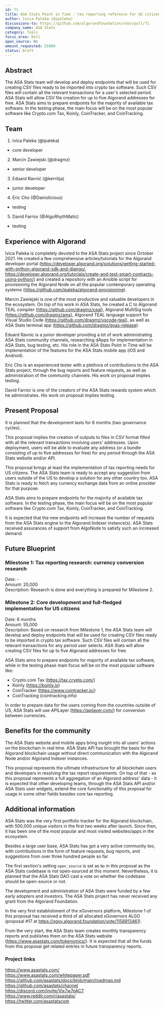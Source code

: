 ```yaml
---
id: 71
title: ASA Stats Point in Time - tax reporting reference for US citizens
author: Ivica Paleka (@ipaleka)
discussions-to: https://github.com/algorandfoundation/xGov/pull/71
company_name: ASA Stats
category: Tools
focus_area: Defi
open_source: No
amount_requested: 55000
status: Draft
---
```


## Abstract
The ASA Stats team will develop and deploy endpoints that will be used for creating CSV files ready to be imported into crypto tax software. Such CSV files will contain all the relevant transactions for a user's selected period. ASA Stats will allow CSV file creation for up to five Algorand addresses for free. ASA Stats aims to prepare endpoints for the majority of available tax software. In the testing phase, the main focus will be on the most popular software like Crypto.com Tax, Koinly, CoinTracker, and CoinTracking.

## Team
1. Ivica Paleka (@ipaleka)

 - core developer

2. Marcin Zawiejski (@dragmz)

 - senior developer

3. Eduard Ravnić (@kerrilija)

 - junior developer

4. Eric Cho (@Damolicious)

 - testing

5. David Farrior (@AlgoRhythMatic)

 - testing


## Experience with Algorand
Ivica Paleka is completely devoted to the ASA Stats project since October 2021. He created a few comprehensive articles/tutorials for the Algorand developer portal (https://developer.algorand.org/solutions/getting-started-with-python-algorand-sdk-and-django/, https://developer.algorand.org/tutorials/create-and-test-smart-contracts-using-python/) and created a repository with an Ansible script for provisioning the Algorand Node on all the popular contemporary operating systems (https://github.com/ipaleka/algorand-provisioning).

Marcin Zawiejski is one of the most productive and valuable developers in the ecosystem. On top of his work in ASA Stats, he created a C to Algorand TEAL compiler (https://github.com/dragmz/ceal), Algorand MultiSig tools (https://github.com/dragmz/ams), Algorand TEAL language support for Visual Studio Code (https://github.com/dragmz/vscode-teal), as well as ASA Stats terminal app (https://github.com/dragmz/goas-release).

Eduard Ravnic is a junior developer providing a lot of work administrating ASA Stats community channels, researching dApps for implementation in ASA Stats, bug testing, etc. His role in the ASA Stats Point in Time will be implementation of the features for the ASA Stats mobile app (iOS and Android).

Eric Cho is an experienced tester with a plethora of contributions to the ASA Stats project, through the bug reports and feature requests, as well as administration of the community channels. His work on proposal implies testing.

David Farrior is one of the creators of the ASA Stats rewards system which he administrates. His work on proposal implies testing.

## Present Proposal
It is planned that the development lasts for 6 months (two governance cycles).

This proposal implies the creation of outputs to files in CSV format filled with all the relevant transactions involving users' addresses. Upon deployment, users will be able to evaluate any address (or a bundle consisting of up to five addresses for free) for any period through the ASA Stats website and/or API.

This proposal brings at least the implementation of tax reporting needs for US citizens. The ASA Stats team is ready to accept any suggestion from users outside of the US to develop a solution for any other country too. ASA Stats is ready to fetch any currency exchange data from an online provider for that purpose.

ASA Stats aims to prepare endpoints for the majority of available tax software. In the testing phase, the main focus will be on the most popular software like Crypto.com Tax, Koinly, CoinTracker, and CoinTracking.

It is expected that the new endpoints will increase the number of requests from the ASA Stats engine to the Algorand Indexer instance(s). ASA Stats received assurances of support from AlgoNode to satisfy such an increased demand.

## Future Blueprint

### Milestone 1: Tax reporting research: currency conversion research
Date: -  
Amount: 20,000  
Description: Research is done and everything is prepared for Milestone 2.  

### Milestone 2: Core development and full-fledged implementation for US citizens
Date: 6 months  
Amount: 55,000  
Description: Based on research from Milestone 1, the ASA Stats team will develop and deploy endpoints that will be used for creating CSV files ready to be imported in crypto tax software. Such CSV files will contain all the relevant transactions for any period user selects. ASA Stats will allow creating CSV files for up to five Algorand addresses for free.  

ASA Stats aims to prepare endpoints for majority of available tax software, while in the testing phase main focus will be on the most popular software like:  
- Crypto.com Tax (https://tax.crypto.com/)  
- Koinly (https://koinly.io)  
- CoinTracker (https://www.cointracker.io/)  
- CoinTracking (cointracking.info)  

In order to prepare data for the users coming from the countries outside of US, ASA Stats will use APILayer (https://apilayer.com/) for conversion between currencies.

## Benefits for the community
The ASA Stats website and mobile apps bring insight into all users' actions on the blockchain in real time. ASA Stats API has brought the basis for the Algorand blockchain usage without direct communication with the Algorand Node and/or Algorand Indexer instances.

This proposal represents the ultimate infrastructure for all blockchain users and developers in resolving the tax report requirements. On top of that - as this proposal represents a full aggregation of an Algorand address' data - it is expected that other developing teams, through the ASA Stats API and/or ASA Stats user widgets, extend the core functionality of this proposal for usage in some other fields besides core tax reporting.

## Additional information
ASA Stats was the very first portfolio tracker for the Algorand blockchain, with 500,000 unique visitors in the first two weeks after launch. Since then, it has been one of the most popular and most visited websites/apps in the ecosystem.

Besides a large user base, ASA Stats has got a very active community too, with contributions in the form of feature requests, bug reports, and suggestions from over three hundred people so far.

The first section's setting `open_source` is set as `No` in this proposal as the ASA Stats codebase is not open-sourced at this moment. Nevertheless, it is planned that the ASA Stats DAO cast a vote on whether the codebase should be open-source or not.

The development and administration of ASA Stats were funded by a few early adopters and investors. The ASA Stats project has never received any grant from the Algorand Foundation.

In the very first establishment of the xGovernors platform, Milestone 1 of this proposal has received a third of all allocated xGovernors ALGO (proposal #17 at https://xgov.algorand.foundation/vote/1158913461).

From the very start, the ASA Stats team creates monthly transparency reports and publishes them on the ASA Stats website (https://www.asastats.com/tokenomics/). It is expected that all the funds from this proposal get related entries in future transparency reports.

### Project links
https://www.asastats.com/  
https://www.asastats.com/whitepaper.pdf  
https://github.com/asastats/docs/blob/main/roadmap.md  
https://github.com/asastats/channel  
https://discord.com/invite/Vjx7w7pAC7  
https://www.reddit.com/r/asastats/  
https://twitter.com/asastatscom  

